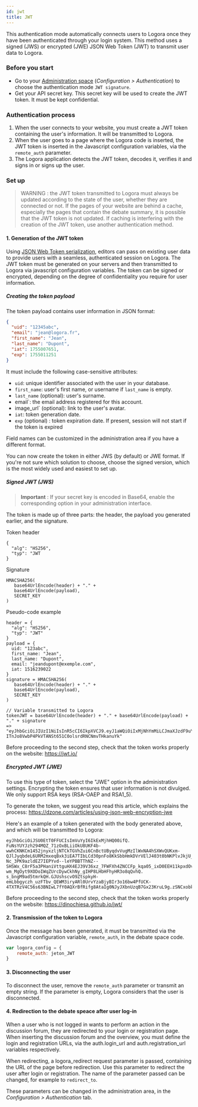 ```yaml
---
id: jwt
title: JWT
---
```


This authentication mode automatically connects users to Logora once they have been authenticated through your login system. This method uses a signed (JWS) or encrypted (JWE) JSON Web Token (JWT) to transmit user data to Logora.

### Before you start

- Go to your [Administration space](https://admin.logora.fr) (*Configuration > Authentication*) to choose the authentication mode `JWT signature`.  
- Get your API secret key. This secret key will be used to create the JWT token. It must be kept confidential.

### Authentication process

1. When the user connects to your website, you must create a JWT token containing the user's information. It will be transmitted to Logora. 
2. When the user goes to a page where the Logora code is inserted, the JWT token is inserted in the Javascript configuration variables, via the `remote_auth` parameter.
3. The Logora application detects the JWT token, decodes it, verifies it and signs in or signs up the user.

### Set up

> WARNING : the JWT token transmitted to Logora must always be updated according to the state of the user, whether they are connected or not. If the pages of your website are behind a cache, especially the pages that contain the debate summary, it is possible that the JWT token is not updated. If caching is interfering with the creation of the JWT token, use another authentication method.

#### 1. Generation of the JWT token

Using [JSON Web Token serialization](https://jwt.io/), editors can pass on existing user data to provide users with a seamless, authenticated session on Logora. The JWT token must be generated on your servers and then transmitted to Logora via javascript configuration variables. The token can be signed or encrypted, depending on the degree of confidentiality you require for user information.

##### Creating the token payload

The token payload contains user information in JSON format:

```json
{
  "uid": "12345abc",
  "email": "jean@logora.fr",
  "first_name": "Jean",
  "last_name": "Dupont",
  "iat": 1755007651,
  "exp": 1755011251
}
```

It must include the following case-sensitive attributes:
- `uid`: unique identifier associated with the user in your database.
- `first_name`: user's first name, or username if `last_name` is empty.
- `last_name` (optional): user's surname.
- email`: the email address registered for this account.
- image_url` (optional): link to the user's avatar.
- `iat`: token generation date.
- `exp` (optional) : token expiration date. If present, session will not start if the token is expired

Field names can be customized in the administration area if you have a different format.

You can now create the token in either JWS (by default) or JWE format. If you're not sure which solution to choose, choose the signed version, which is the most widely used and easiest to set up.

##### Signed JWT (JWS)

> **Important** : If your secret key is encoded in Base64, enable the corresponding option in your administration interface.

The token is made up of three parts: the header, the payload you generated earlier, and the signature.

Token header
``` 
{ 
  "alg": "HS256", 
  "typ": "JWT 
}
```

Signature  
```
HMACSHA256(
   base64UrlEncode(header) + "." +
   base64UrlEncode(payload),
   SECRET_KEY
)
```

Pseudo-code example
```
header = { 
  "alg": "HS256", 
  "typ": "JWT" 
}
payload = {
  uid: "123abc",
  first_name: "Jean",
  last_name: "Dupont",
  email: "jeandupont@exemple.com",
  iat: 1516239022
}
signature = HMACSHA256(
   base64UrlEncode(header) + "." +
   base64UrlEncode(payload),
   SECRET_KEY
)

// Variable transmitted to Logora
tokenJWT = base64UrlEncode(header) + "." + base64UrlEncode(payload) + "." + signature
=> "eyJhbGciOiJIUzI1NiIsInR5cCI6IkpXVCJ9.eyJ1aWQiOiIxMjNhYmMiLCJmaXJzdF9uYW1lIjoiSmVhbiIsImxhc3RfbmFtZSI6IkR1cG9udCIsImVtYWlsIjoiamVhbmR1cG9udEBleGVtcGxlmNvbSIsImlhdCI6MTUxNjIzOTAyMn0. ITnJo8VwbP4PkVTANSt651C0olsrdRNCNmvTHkanuYk"
```
Before proceeding to the second step, check that the token works properly on the website: https://jwt.io/

##### Encrypted JWT (JWE)

To use this type of token, select the "JWE" option in the administration settings.
Encrypting the token ensures that user information is not divulged. We only support RSA keys (RSA-OAEP and RSA1_5).

To generate the token, we suggest you read this article, which explains the process: https://dzone.com/articles/using-json-web-encryption-jwe

Here's an example of a token generated with the body generated above, and which will be transmitted to Logora:
```
eyJhbGciOiJSU0EtT0FFUCIsImVuYyI6IkExMjhHQ00ifQ. FuNsYUYJzh294MQZ_71zOxBLiiOkU8UKF4b-wwhCKNKCm1452jnyxzljNTCkTGVhZui6CnBctUByqdvVugMzIlWxNA4hSXWvQUKxm-QJlJyqbdeL6URM2mxeqBxk3iEA7TIbLCd30pnFo8KkSbbHmkDVrVElJ403t0bNKPlvJkjU_Dc71tP3Zun- Nc_3PK9azldEZ7IEPYvd--leYPBBTThNZ--SHSWx_C8rF5a3PHaniVttguHX4EJ39V36xz_7FWFXh4ZNCCFp_kqa05_ixD0EEH11kpxdOv-wm_MgOyt9XODoIWqZUrcDywCkhNy_gIHP8LHbHFhyHR3o8qQvhQ. s_bngM9ad5tmrkQH.GJUshscvO9ZtspkyH-emLbbgyczh_uzFTbv_QEWM3iryARl0UrvYzaBjyBIr3o16bw4PfUCK-4TXTRzV4C56s63BNIwL7fY0AQXrBfRifg8AtaIg0NJyJXbnUzqB7Gx23KruL9g.zSNCxobkIFdAY82DRf1Qdw
```

Before proceeding to the second step, check that the token works properly on the website: https://dinochiesa.github.io/jwt/

#### 2. Transmission of the token to Logora

Once the message has been generated, it must be transmitted via the Javascript configuration variable, `remote_auth`, in the debate space code.

```javascript
var logora_config = {
	remote_auth: jeton_JWT
}
```

#### 3. Disconnecting the user

To disconnect the user, remove the `remote_auth` parameter or transmit an empty string. If the parameter is empty, Logora considers that the user is disconnected.

#### 4. Redirection to the debate speace after user log-in

When a user who is not logged in wants to perform an action in the discussion forum, they are redirected to your login or registration page. When inserting the discussion forum and the overview, you must define the login and registration URLs, via the auth.login_url and auth.registration_url variables respectively.

When redirecting, a logora_redirect request parameter is passed, containing the URL of the page before redirection. Use this parameter to redirect the user after login or registration. The name of the parameter passed can be changed, for example to `redirect_to`.

These parameters can be changed in the administration area, in the *Configuration > Authentication* tab.

